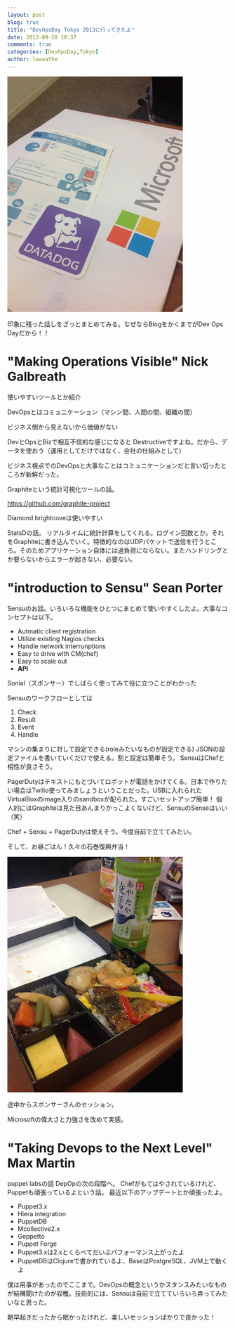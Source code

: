 ```yaml
---
layout: post
blog: true
title: "DevOpsDay Tokyo 2013に行ってきたよ"
date: 2013-09-28 10:37
comments: true
categories: [DevOpsDay,Tokyo]
author: lewuathe
---
```


![ノベルティ](/images/posts/2013-09-28-DevOpsDay/DevOpsDay-2013.jpg)

印象に残った話しをざっとまとめてみる。なぜならBlogをかくまでがDev Ops Dayだから！！


# "Making Operations Visible" Nick Galbreath

使いやすいツールとか紹介

DevOpsとはコミュニケーション（マシン間、人間の間、組織の間）

ビジネス側から見えないから価値がない

DevとOpsとBizで相互不信的な感じになると Destructiveですよね。だから、データを使おう（運用としてだけではなく、会社の仕組みとして）

ビジネス視点でのDevOpsと大事なことはコミュニケーションだと言い切ったところが新鮮だった。

Graphiteという統計可視化ツールの話。

https://github.com/graphite-project

Diamond brightcoveは使いやすい

StatsDの話。
リアルタイムに統計計算をしてくれる。ログイン回数とか。それをGraphiteに書き込んでいく。特徴的なのはUDPパケットで送信を行うところ。そのためアプリケーション自体には過負荷にならない。またハンドリングとか要らないからエラーが起きない、必要ない。


# "introduction to Sensu" Sean Porter

Sensuのお話。いろいろな機能をひとつにまとめて使いやすくしたよ。大事なコンセプトは以下。

* Autmatic client registration
* Utilize existing Nagios checks
* Handle network interrunptions
* Easy to drive with CM(chef)
* Easy to scale out
* **API**

Sonial（スポンサー）でしばらく使ってみて役に立つことがわかった

Sensuのワークフローとしては

1. Check
2. Result
3. Event
4. Handle

マシンの集まりに対して設定できる(roleみたいなものが設定できる)
JSONの設定ファイルを書いていくだけで使える。割と設定は簡単そう。
SensuはChefと相性が良さそう。

PagerDutyはテキストにもとづいてロボットが電話をかけてくる。日本で作りたい場合はTwilio使ってみましょうということだった。USBに入れられたVirtualBoxのimage入りのsandboxが配られた。すごいセットアップ簡単！
個人的にはGraphiteは見た目あんまりかっこよくないけど、SensuのSenseはいい（笑）

Chef + Sensu + PagerDutyは使えそう。今度自前で立ててみたい。

そして、お昼ごはん！久々の石巻復興弁当！

![石巻復興弁当](/images/posts/2013-09-28-DevOpsDay/DevOpsDay-2013_2.jpg)

途中からスポンサーさんのセッション。

Microsoftの偉大さと力強さを改めて実感。


# "Taking Devops to the Next Level" Max Martin

puppet labsの話 DepOpの次の段階へ。
Chefがもてはやされているけれど、Puppetも頑張っているよという話。
最近以下のアップデートとか頑張ったよ。

* Puppet3.x
* Hiera integration
* PuppetDB
* Mcollective2.x
* Geppetto
* Puppet Forge
* Puppet3.xは2.xとくらべてだいぶパフォーマンス上がったよ
* PuppetDBはClojureで書かれているよ、BaseはPostgreSQL、JVM上で動くよ


僕は用事があったのでここまで。DevOpsの概念というかスタンスみたいなものが結構聞けたのが収穫。技術的には、Sensuは自前で立てていろいろ弄ってみたいなと思った。

朝早起きだったから眠かったけれど、楽しいセッションばかりで良かった！





